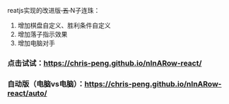 reatjs实现的改进版<s> 五 </s> N子连珠：
1. 增加棋盘自定义、胜利条件自定义
2. 增加落子指示效果
3. 增加电脑对手

### 点击试试：https://chris-peng.github.io/nInARow-react/
### 自动版（电脑vs电脑）：https://chris-peng.github.io/nInARow-react/auto/
